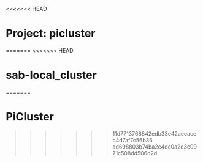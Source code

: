 <<<<<<< HEAD
# Project: picluster
=======
<<<<<<< HEAD
# sab-local_cluster
=======
# PiCluster
>>>>>>> 11d7713768842edb33e42aeeacec4d7af7c56b36
>>>>>>> ad698803b74ba2c4dc0a2e3c0971c508dd506d2d
